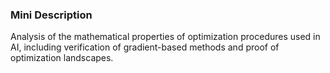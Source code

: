 ### Mini Description

Analysis of the mathematical properties of optimization procedures used in AI, including verification of gradient-based methods and proof of optimization landscapes.
